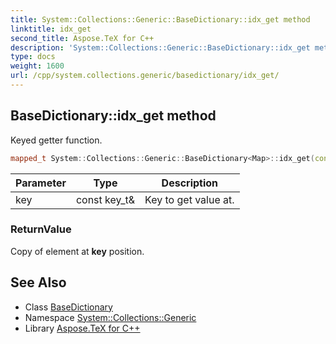 ```yaml
---
title: System::Collections::Generic::BaseDictionary::idx_get method
linktitle: idx_get
second_title: Aspose.TeX for C++
description: 'System::Collections::Generic::BaseDictionary::idx_get method. Keyed getter function in C++.'
type: docs
weight: 1600
url: /cpp/system.collections.generic/basedictionary/idx_get/
---
```

## BaseDictionary::idx_get method


Keyed getter function.

```cpp
mapped_t System::Collections::Generic::BaseDictionary<Map>::idx_get(const key_t &key) const override
```


| Parameter | Type | Description |
| --- | --- | --- |
| key | const key_t\& | Key to get value at. |

### ReturnValue

Copy of element at **key** position.

## See Also

* Class [BaseDictionary](../)
* Namespace [System::Collections::Generic](../../)
* Library [Aspose.TeX for C++](../../../)
